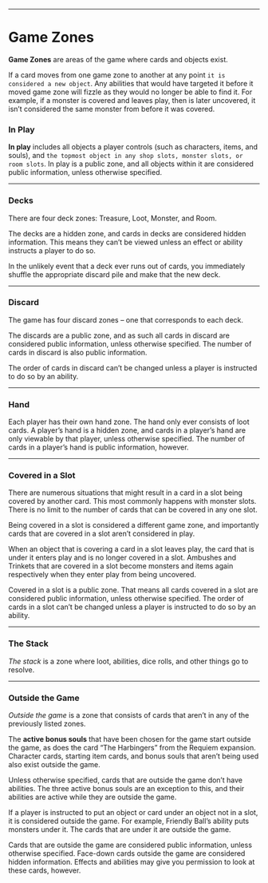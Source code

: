 
* * *

# Game Zones

**Game Zones** are areas of the game where cards and objects exist.

If a card moves from one game zone to another at any point `it is considered a new object`. Any abilities that would have targeted it before it moved game zone will fizzle as they would no longer be able to find it. For example, if a monster is covered and leaves play, then is later uncovered, it isn’t considered the same monster from before it was covered.

### In Play

**In play** includes all objects a player controls (such as characters, items, and souls), and `the topmost object in any shop slots, monster slots, or room slots`. In play is a public zone, and all objects within it are considered public information, unless otherwise specified.

* * *

### Decks

There are four deck zones: Treasure, Loot, Monster, and Room.

The decks are a hidden zone, and cards in decks are considered hidden information. This means they can’t be viewed unless an effect or ability instructs a player to do so. 

In the unlikely event that a deck ever runs out of cards, you immediately shuffle the appropriate discard pile and make that the new deck.

* * *

### Discard

The game has four discard zones – one that corresponds to each deck.

The discards are a public zone, and as such all cards in discard are considered public information, unless otherwise specified. The number of cards in discard is also public information.

The order of cards in discard can’t be changed unless a player is instructed to do so by an ability.

* * *

### Hand

Each player has their own hand zone. The hand only ever consists of loot cards. A player’s hand is a hidden zone, and cards in a player’s hand are only viewable by that player, unless otherwise specified. The number of cards in a player’s hand is public information, however.

* * *

### Covered in a Slot

There are numerous situations that might result in a card in a slot being covered by another card. This most commonly happens with monster slots. There is no limit to the number of cards that can be covered in any one slot. 

Being covered in a slot is considered a different game zone, and importantly cards that are covered in a slot aren’t considered in play.

When an object that is covering a card in a slot leaves play, the card that is under it enters play and is no longer covered in a slot. Ambushes and Trinkets that are covered in a slot become monsters and items again respectively when they enter play from being uncovered.

Covered in a slot is a public zone. That means all cards covered in a slot are considered public information, unless otherwise specified. The order of cards in a slot can’t be changed unless a player is instructed to do so by an ability.

* * *

### The Stack

*The stack* is a zone where loot, abilities, dice rolls, and other things go to resolve.

* * *

### Outside the Game

*Outside the game* is a zone that consists of cards that aren’t in any of the previously listed zones.

The **active bonus souls** that have been chosen for the game start outside the game, as does the card “The Harbingers” from the Requiem expansion. Character cards, starting item cards, and bonus souls that aren’t being used also exist outside the game.

Unless otherwise specified, cards that are outside the game don’t have abilities. The three active bonus souls are an exception to this, and their abilities are active while they are outside the game.

If a player is instructed to put an object or card under an object not in a slot, it is considered outside the game. For example, Friendly Ball’s ability puts monsters under it. The cards that are under it are outside the game.

Cards that are outside the game are considered public information, unless otherwise specified. Face-down cards outside the game are considered hidden information. Effects and abilities may give you permission to look at these cards, however.